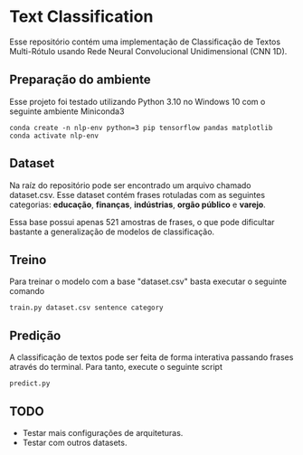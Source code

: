 # Text Classification
Esse repositório contém uma implementação de Classificação de Textos Multi-Rótulo usando Rede Neural Convolucional Unidimensional (CNN 1D).
## Preparação do ambiente
Esse projeto foi testado utilizando Python 3.10 no Windows 10 com o seguinte ambiente Miniconda3
```
conda create -n nlp-env python=3 pip tensorflow pandas matplotlib
conda activate nlp-env
```
## Dataset
Na raíz do repositório pode ser encontrado um arquivo chamado dataset.csv. Esse dataset contém frases rotuladas com as seguintes categorias: **educação**, **finanças**, **indústrias**, **orgão público** e **varejo**.

Essa base possui apenas 521 amostras de frases, o que pode dificultar bastante a generalização de modelos de classificação. 

## Treino
Para treinar o modelo com a base "dataset.csv" basta executar o seguinte comando
``` 
train.py dataset.csv sentence category
```

## Predição
A classificação de textos pode ser feita de forma interativa passando frases através do terminal. Para tanto, execute o seguinte script
```
predict.py
``` 

## TODO
* Testar mais configurações de arquiteturas.
* Testar com outros datasets.
